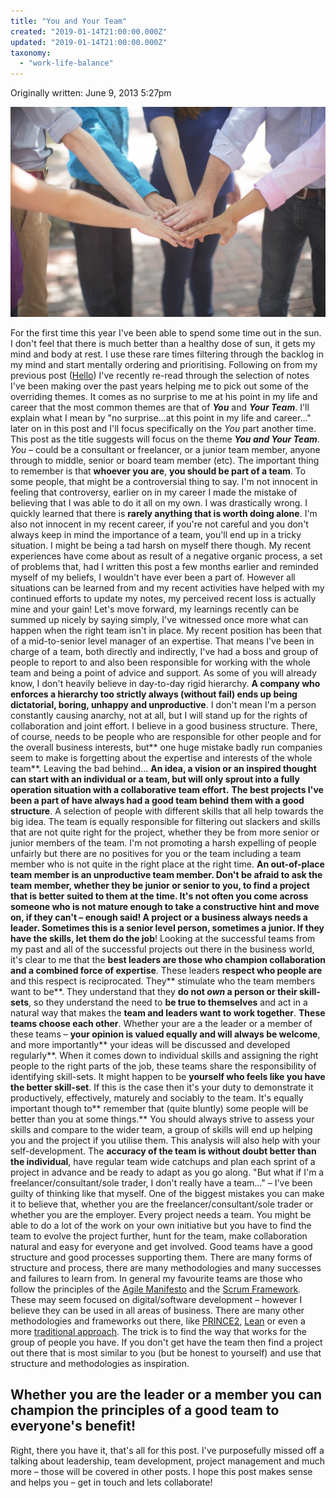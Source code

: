 ```yaml
---
title: "You and Your Team"
created: "2019-01-14T21:00:00.000Z"
updated: "2019-01-14T21:00:00.000Z"
taxonomy:
  - "work-life-balance"
---
```


Originally written: June 9, 2013 5:27pm

![People Together](./HubSpotFreePeopleTogether7K0A0597.jpg)

For the first time this year I've been able to spend some time out in the sun. I don't feel that there is much better than a healthy dose of sun, it gets my mind and body at rest. I use these rare times filtering through the backlog in my mind and start mentally ordering and prioritising. Following on from my previous post (<a title="Hello, from Dominic Fallows" href="http://dominicfallows.uk/blog/2013/06/hello-from-dominic-fallows/">Hello</a>) I've recently re-read through the selection of notes I've been making over the past years helping me to pick out some of the overriding themes. It comes as no surprise to me at his point in my life and career that the most common themes are that of **_You_** and **_Your Team_**. I'll explain what I mean by "no surprise...at this point in my life and career..." later on in this post and I'll focus specifically on the _You_ part another time. This post as the title suggests will focus on the theme **_You and Your Team_**.
_You_ – could be a consultant or freelancer, or a junior team member, anyone through to middle, senior or board team member (etc). The important thing to remember is that **whoever you are**, **you should be part of a team**. To some people, that might be a controversial thing to say. I'm not innocent in feeling that controversy, earlier on in my career I made the mistake of believing that I was able to do it all on my own. I was drastically wrong. I quickly learned that there is **rarely anything that is worth doing alone**. I'm also not innocent in my recent career, if you're not careful and you don't always keep in mind the importance of a team, you'll end up in a tricky situation. I might be being a tad harsh on myself there though. My recent experiences have come about as result of a negative organic process, a set of problems that, had I written this post a few months earlier and reminded myself of my beliefs, I wouldn't have ever been a part of. However all situations can be learned from and my recent activities have helped with my continued efforts to update my notes, my perceived recent loss is actually mine and your gain!
Let's move forward, my learnings recently can be summed up nicely by saying simply, I've witnessed once more what can happen when the right team isn't in place. My recent position has been that of a mid-to-senior level manager of an expertise. That means I've been in charge of a team, both directly and indirectly, I've had a boss and group of people to report to and also been responsible for working with the whole team and being a point of advice and support. As some of you will already know, I don't heavily believe in day-to-day rigid hierarchy. **A company who enforces a hierarchy too strictly always (without fail) ends up being dictatorial, boring, unhappy and unproductive**. I don't mean I'm a person constantly causing anarchy, not at all, but I will stand up for the rights of collaboration and joint effort. I believe in a good business structure. There, of course, needs to be people who are responsible for other people and for the overall business interests, but** one huge mistake badly run companies seem to make is forgetting about the expertise and interests of the whole team**.
Leaving the bad behind...
**An idea, a vision or an inspired thought can start with an individual or a team, but will only sprout into a fully operation situation with a collaborative team effort.**
**The best projects I've been a part of have always had a good team behind them with a good structure**. A selection of people with different skills that all help towards the big idea. The team is equally responsible for filtering out slackers and skills that are not quite right for the project, whether they be from more senior or junior members of the team. I'm not promoting a harsh expelling of people unfairly but there are no positives for you or the team including a team member who is not quite in the right place at the right time. **An out-of-place team member is an unproductive team member. **Don't be afraid to ask the team member, whether they be junior or senior to you, to find a project that is better suited to them at the time. It's not often you come across someone who is not mature enough to take a constructive hint and move on, if they can't – enough said!
**A project or a business always needs a leader.** Sometimes this is a senior level person, sometimes a junior.** If they have the skills, let them do the job**! Looking at the successful teams from my past and all of the successful projects out there in the business world, it's clear to me that the **best leaders are those who champion collaboration and a combined force of expertise**. These leaders **respect who people are** and this respect is reciprocated. They** stimulate who the team members want to be**. They understand that they **do not _own_ a person or their skill-sets**, so they understand the need to **be true to themselves** and act in a natural way that makes the **team and leaders want to work together**. **These teams choose each other**. Whether your are a the leader or a member of these teams – **your opinion is valued equally and will always be welcome**, and more importantly** your ideas will be discussed and developed regularly**. When it comes down to individual skills and assigning the right people to the right parts of the job, these teams share the responsibility of identifying skill-sets. It might happen to be **yourself who feels like you have the better skill-set**. If this is the case then it's your duty to demonstrate it productively, effectively, maturely and sociably to the team. It's equally important though to** remember that (quite bluntly) some people will be better than you at some things.** You should always strive to assess your skills and compare to the wider team, a group of skills will end up helping you and the project if you utilise them. This analysis will also help with your self-development. The **accuracy of the team is without doubt better than the individual**, have regular team wide catchups and plan each sprint of a project in advance and be ready to adapt as you go along.
"But what if I'm a freelancer/consultant/sole trader, I don't really have a team..." – I've been guilty of thinking like that myself. One of the biggest mistakes you can make it to believe that, whether you are the freelancer/consultant/sole trader or whether you are the employer. Every project needs a team. You might be able to do a lot of the work on your own initiative but you have to find the team to evolve the project further, hunt for the team, make collaboration natural and easy for everyone and get involved.
Good teams have a good structure and good processes supporting them. There are many forms of structure and process, there are many methodologies and many successes and failures to learn from. In general my favourite teams are those who follow the principles of the <a href="http://agilemanifesto.org/principles.html" target="_blank">Agile Manifesto</a> and the <a href="http://en.wikipedia.org/wiki/Scrum_(software_development)" target="_blank">Scrum Framework</a>. These may seem focused on digital/software development – however I believe they can be used in all areas of business. There are many other methodologies and frameworks out there, like <a href="http://en.wikipedia.org/wiki/PRINCE2" target="_blank">PRINCE2</a>, <a href="http://en.wikipedia.org/wiki/Lean_project_management" target="_blank">Lean</a> or even a more <a href="http://en.wikipedia.org/wiki/Project_management#The_traditional_approach" target="_blank">traditional approach</a>. The trick is to find the way that works for the group of people you have. If you don't get have the team then find a project out there that is most similar to you (but be honest to yourself) and use that structure and methodologies as inspiration.

## Whether you are the leader or a member you can champion the principles of a good team to everyone's benefit!

Right, there you have it, that's all for this post. I've purposefully missed off a talking about leadership, team development, project management and much more – those will be covered in other posts. I hope this post makes sense and helps you – get in touch and lets collaborate!
